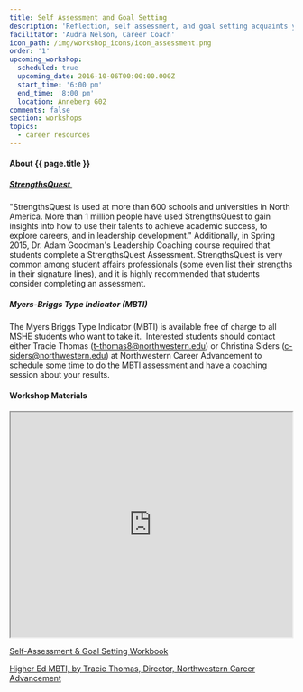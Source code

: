 ```yaml
---
title: Self Assessment and Goal Setting
description: 'Reflection, self assessment, and goal setting acquaints you with your value, provides material for your resume, refines your focus, and serves as a filter for opportunities and well-intentioned advice.'
facilitator: 'Audra Nelson, Career Coach'
icon_path: /img/workshop_icons/icon_assessment.png
order: '1'
upcoming_workshop:
  scheduled: true
  upcoming_date: 2016-10-06T00:00:00.000Z
  start_time: '6:00 pm'
  end_time: '8:00 pm'
  location: Anneberg G02
comments: false
section: workshops
topics: 
  - career resources
---
```


#### About {{ page.title }}

##### <a name="TOC-StrengthsQuest-"></a><span>[StrengthsQuest ](http://www.strengthsquest.com/content/141728/index.aspx)</span>

<a name="TOC-StrengthsQuest-is-used-at-more-than-600-schools-and-universities-in-North-America.-More-than-1-million-people-have-used-StrengthsQuest-to-gain-insights-into-how-to-use-their-talents-to-achieve-academic-success-to-explore-careers-and-in-leadership-developme"></a><span><span>"StrengthsQuest is used at more than 600 schools and universities in North America. More than 1 million people have used StrengthsQuest to gain insights into how to use their talents to achieve academic success, to explore careers, and in leadership development." Additionally, in Spring 2015, Dr. Adam Goodman's Leadership Coaching course required that students complete a StrengthsQuest Assessment. StrengthsQuest is very common among student affairs professionals (some even list their strengths in their signature lines), and it is highly recommended that students consider completing an assessment.</span></span>

##### <a name="TOC-Myers-Briggs-Type-Indicator-MBTI-"></a><span>Myers-Briggs Type Indicator (MBTI)</span>

The Myers Briggs Type Indicator (MBTI) is available free of charge to all MSHE students who want to take it.  Interested students should contact either Tracie Thomas ([t-thomas8@northwestern.edu](mailto:t-thomas8@northwestern.edu)) or Christina Siders ([c-siders@northwestern.edu](mailto:c-siders@northwestern.edu)) at Northwestern Career Advancement to schedule some time to do the MBTI assessment and have a coaching session about your results.  

#### Workshop Materials

<iframe src="https://app.box.com/embed/preview/s42z567ri8mnqdrkzhzswt7dn0bxd5c1?theme=dark" width="500" height="400" allowfullscreen="allowfullscreen" webkitallowfullscreen="webkitallowfullscreen"></iframe>

[Self-Assessment & Goal Setting Workbook](https://northwestern.box.com/shared/static/q32716lrw116kk24gz0dmcrnxz9ig7cj.doc)

[Higher Ed MBTI, by Tracie Thomas, Director, Northwestern Career Advancement](https://northwestern.box.com/shared/static/iiq8sp70pmwqu3po989x3ls9cgsenyra.pptx)
